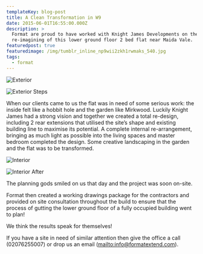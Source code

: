 ```yaml
---
templateKey: blog-post
title: A Clean Transformation in W9
date: 2015-06-01T16:55:00.000Z
description: >
  Format are proud to have worked with Knight James Developments on the
  re-imagining of this lower ground floor 2 bed flat near Maida Vale.
featuredpost: true
featuredimage: /img/tumblr_inline_np9wii2zkh1rwmaks_540.jpg
tags:
  - format
---
```

![Exterior](/img/tumblr_inline_np9w5k6zoc1rwmaks_540.jpg "Exterior")

![Exterior Steps](/img/tumblr_inline_np9w9pbjpz1rwmaks_540.jpg "Exterior Steps")

When our clients came to us the flat was in need of some serious work: the inside felt like a hobbit hole and the garden like Mirkwood. Luckily Knight James had a strong vision and together we created a total re-design, including 2 rear extensions that utilised the site’s shape and existing building line to maximise its potential. A complete internal re-arrangement, bringing as much light as possible into the living spaces and master bedroom completed the design. Some creative landscaping in the garden and the flat was to be transformed.

![Interior](/img/tumblr_inline_np9wczggil1rwmaks_540.jpg "Interior")

![Interior After](/img/tumblr_inline_np9wdy3gsl1rwmaks_540.jpg "Interior After")

The planning gods smiled on us that day and the project was soon on-site.

Format then created a working drawings package for the contractors and provided on site consultation throughout the build to ensure that the process of gutting the lower ground floor of a fully occupied building went to plan! 

We think the results speak for themselves!

If you have a site in need of similar attention then give the office a call (02076255007) or drop us an email (<mailto:info@formatextend.com>).
